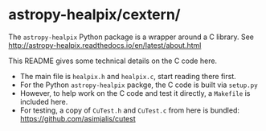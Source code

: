 # astropy-healpix/cextern/

The `astropy-healpix` Python package is a wrapper around a C library.
See http://astropy-healpix.readthedocs.io/en/latest/about.html

This README gives some technical details on the C code here.

- The main file is `healpix.h` and `healpix.c`, start reading there first.
- For the Python `astropy-healpix` packge, the C code is built via `setup.py`
- However, to help work on the C code and test it directly, a `Makefile`
  is included here.
- For testing, a copy of `CuTest.h` and `CuTest.c` from here is bundled:
  https://github.com/asimjalis/cutest
